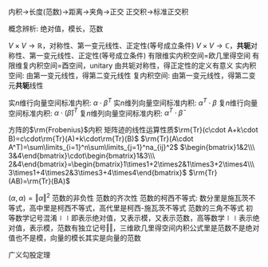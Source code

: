 内积$\to$长度(范数)$\to$距离$\to$夹角$\to$正交
正交积$\to$标准正交积

概念辨析: 绝对值，模长，范数

$V\times V\to\mathbb R$，对称性、第一变元线性、正定性(等号成立条件)
$V\times V\to\mathbb C$，**共轭**对称性、第一变元线性、正定性(等号成立条件)
有限维实内积空间$=$欧几里得空间
有限维复内积空间$=$酉空间，unitary
由共轭对称性，得正定性的定义有意义
实内积空间: 由第一变元线性，得第二变元线性
复内积空间: 由第一变元线性，得第二变元**共轭**线性

实$n$维行向量空间标准内积: $\alpha\cdot\beta^T$
实$n$维列向量空间标准内积: $\alpha^T\cdot\beta$
复$n$维行向量空间标准内积: $\alpha\cdot(\bar\beta)^T$
复$n$维列向量空间标准内积: $\alpha^T\cdot\bar\beta$

方阵的$\rm{Frobenius}$内积
矩阵迹的线性运算性质$\rm{Tr}(c\cdot A+k\cdot B)=c\cdot\rm{Tr}(A)+k\cdot\rm{Tr}(B)$
$\rm{Tr}(A\cdot A^T)=\sum\limits_{i=1}^n\sum\limits_{j=1}^na_{ij}^2$
$\begin{bmatrix}1&2\\\ 3&4\end{bmatrix}\cdot\begin{bmatrix}1&3\\\ 2&4\end{bmatrix}=\begin{bmatrix}1\times1+2\times2&1\times3+2\times4\\\ 3\times1+4\times2&3\times3+4\times4\end{bmatrix}$
$\rm{Tr}(AB)=\rm{Tr}(BA)$

$(\alpha,\alpha)=\Vert\alpha\Vert^2$
范数的非负性
范数的齐次性
范数的柯西不等式: 数分里是施瓦茨不等式，高中里是柯西不等式，高代里是柯西-施瓦茨不等式
范数的三角不等式
初等数学记号混淆$\mid\mid$即表示绝对值，又表示模，又表示范数，高等数学$\mid\mid$表示绝对值，表示模，范数有独立记号$\Vert\Vert$，三维欧几里得空间内积公式里是范数不是绝对值也不是模，向量的模长其实是向量的范数

广义勾股定理
